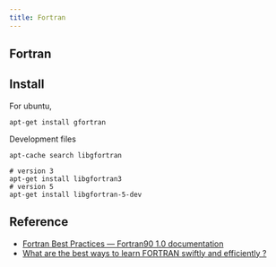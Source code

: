```yaml
---
title: Fortran
---
```


## Fortran

## Install
For ubuntu,

```
apt-get install gfortran

```

Development files

```
apt-cache search libgfortran
```


```
# version 3
apt-get install libgfortran3
# version 5
apt-get install libgfortran-5-dev
```



## Reference
* [Fortran Best Practices — Fortran90 1.0 documentation](http://www.fortran90.org/src/best-practices.html)
* [What are the best ways to learn FORTRAN swiftly and efficiently ?](https://www.researchgate.net/post/What_are_the_best_ways_to_learn_FORTRAN_swiftly_and_efficiently)
